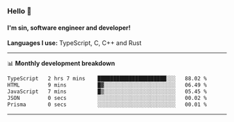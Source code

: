 ### Hello 👋
#### I'm sin, software engineer and developer!

**Languages I use:** TypeScript, C, C++ and Rust

---
📊 **Monthly development breakdown**

<!--START_SECTION:waka-->

```txt
TypeScript   2 hrs 7 mins    ██████████████████████░░░   88.02 %
HTML         9 mins          █▓░░░░░░░░░░░░░░░░░░░░░░░   06.49 %
JavaScript   7 mins          █▒░░░░░░░░░░░░░░░░░░░░░░░   05.45 %
JSON         0 secs          ░░░░░░░░░░░░░░░░░░░░░░░░░   00.02 %
Prisma       0 secs          ░░░░░░░░░░░░░░░░░░░░░░░░░   00.01 %
```

<!--END_SECTION:waka-->

---
